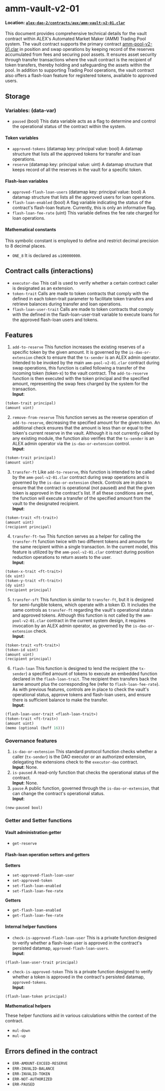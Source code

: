 # amm-vault-v2-01

#### Location: [`alex-dao-2/contracts/aux/amm-vault-v2-01.clar`](https://github.com/alexgo-io/alex-dao-2/blob/main/contracts/aux/amm-vault-v2-01.clar)

This document provides comprehensive technical details for the vault contract within ALEX's Automated Market Maker (AMM) Trading Pool system. The vault contract supports the primary contract [amm-pool-v2-01.clar](amm-pool-v2-01.clar.md) in position and swap operations by keeping record of the reserves accumulated from fees and securing pool assets. It ensures asset security through transfer transactions where the vault contract is the recipient of token transfers, thereby holding and safeguarding the assets within the pool. In addition to supporting Trading Pool operations, the vault contract also offers a flash-loan feature for registered tokens, available to approved users.

## Storage

### Variables: (data-var)

* `paused` (bool) This data variable acts as a flag to determine and control the operational status of the contract within the system.

#### Token variables

* `approved-tokens` (datamap key: principal value: bool) A datamap structure that lists all the approved tokens for transfer and loan operations.
* `reserve` (datamap key: principal value: uint) A datamap structure that keeps record of all the reserves in the vault for a specific token.

#### Flash-loan variables

* `approved-flash-loan-users` (datamap key: principal value: bool) A datamap structure that lists all the approved users for loan operations.
* `flash-loan-enabled` (bool) A flag variable indicating the status of the contract's flash-loan feature. Currently, this is only an informative flag.
* `flash-loan-fee-rate` (uint) This variable defines the fee rate charged for loan operations.

#### Mathematical constants

This symbolic constant is employed to define and restrict decimal precision to 8 decimal places.

* `ONE_8` It is declared as `u100000000`.

## Contract calls (interactions)

* `executor-dao` This call is used to verify whether a certain contract caller is designated as an extension.
* `token-trait` Calls are made to token contracts that comply with the defined in each token-trait parameter to facilitate token transfers and retrieve balances during transfer and loan operations.
* `flash-loan-user-trait` Calls are made to token contracts that comply with the defined in the flash-loan-user-trait variable to execute loans for the approved flash-loan users and tokens.

## Features

1. `add-to-reserve` This function increases the existing reserves of a specific token by the given amount. It is governed by the `is-dao-or-extension` check to ensure that the `tx-sender` is an ALEX admin operator. Intended to be invoked by the main `amm-pool-v2-01.clar` contract during swap operations, this function is called following a transfer of the incoming token (token-x) to the vault contract. The `add-to-reserve` function is then executed with the token principal and the specified amount, representing the swap fees charged by the system for the transaction.\
   **Input**:

```lisp
(token-trait principal)
(amount uint)
```

2. `remove-from-reserve` This function serves as the reverse operation of `add-to-reserve`, decreasing the specified amount for the given token. An additional check ensures that the amount is less than or equal to the token's current reserve in the vault. Although it is not currently called by any existing module, the function also verifies that the `tx-sender` is an ALEX admin operator via the `is-dao-or-extension` control.\
   **Input**:

```lisp
(token-trait principal)
(amount uint)
```

3. `transfer-ft` Like `add-to-reserve`, this function is intended to be called by the `amm-pool-v2-01.clar` contract during swap operations and is governed by the `is-dao-or-extension` check. Controls are in place to ensure that the contract is operational (not paused) and that the given token is approved in the contract's list. If all these conditions are met, the function will execute a transfer of the specified amount from the vault to the designated recipient.\
   **Input**:

```lisp
(token-trait <ft-trait>)
(amount uint)
(recipient principal)
```

4. `transfer-ft-two` This function serves as a helper for calling the `transfer-ft` function twice with two different tokens and amounts for the same recipient within a single transaction. In the current model, this feature is utilized by the `amm-pool-v2-01.clar` contract during position reduction operations to return assets to the user.\
   **Input**:

```lisp
(token-x-trait <ft-trait>)
(dx uint)
(token-y-trait <ft-trait>)
(dy uint)
(recipient principal)
```

5. `transfer-sft` This function is similar to `transfer-ft`, but it is designed for semi-fungible tokens, which operate with a token ID. It includes the same controls as `transfer-ft` regarding the vault's operational status and approved tokens. Although this function is not called by the `amm-pool-v2-01.clar` contract in the current system design, it requires invocation by an ALEX admin operator, as governed by the `is-dao-or-extension` check.\
   **Input**:

```lisp
(token-trait <sft-trait>)
(token-id uint)
(amount uint)
(recipient principal)
```

6. `flash-loan` This function is designed to lend the recipient (the `tx-sender`) a specified amount of tokens to execute an embedded function declared in the `flash-loan-trait`. The recipient then transfers back the same amount plus the corresponding fee (refer to `flash-loan-fee-rate`). As with previous features, controls are in place to check the vault's operational status, approve tokens and flash-loan users, and ensure there is sufficient balance to make the transfer.\
   **Input**:

```lisp
(flash-loan-user-trait <flash-loan-trait>)
(token-trait <ft-trait>)
(amount uint)
(memo (optional (buff 16)))
```

### Governance features

1. `is-dao-or-extension` This standard protocol function checks whether a caller (`tx-sender`) is the DAO executor or an authorized extension, delegating the extensions check to the `executor-dao` contract.\
   **Input**: None.
2. `is-paused` A read-only function that checks the operational status of the contract.\
   **Input**: None.
3. `pause` A public function, governed through the `is-dao-or-extension`, that can change the contract's operational status.\
   **Input**:

```lisp
(new-paused bool)
```

### Getter and Setter functions

#### Vault administration getter

* `get-reserve`

#### Flash-loan operation setters and getters

**Setters**

* `set-approved-flash-loan-user`
* `set-approved-token`
* `set-flash-loan-enabled`
* `set-flash-loan-fee-rate`

**Getters**

* `get-flash-loan-enabled`
* `get-flash-loan-fee-rate`

#### Internal helper functions

* `check-is-approved-flash-loan-user` This is a private function designed to verify whether a flash-loan user is approved in the contract's persisted datamap, `approved-flash-loan-users`.\
  **Input**:

```lisp
(flash-loan-user-trait principal)
```

* `check-is-approved-token` This is a private function designed to verify whether a token is approved in the contract's persisted datamap, `approved-tokens`.\
  **Input**:

```lisp
(flash-loan-token principal)
```

**Mathematical helpers**

These helper functions aid in various calculations within the context of the contract.

* `mul-down`
* `mul-up`

## Errors defined in the contract

* `ERR-AMOUNT-EXCEED-RESERVE`
* `ERR-INVALID-BALANCE`
* `ERR-INVALID-TOKEN`
* `ERR-NOT-AUTHORIZED`
* `ERR-PAUSED`
